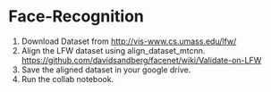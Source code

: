 # Face-Recognition

1. Download Dataset from http://vis-www.cs.umass.edu/lfw/
2. Align the LFW dataset using align_dataset_mtcnn. https://github.com/davidsandberg/facenet/wiki/Validate-on-LFW
3. Save the aligned dataset in your google drive.
4. Run the collab notebook.
